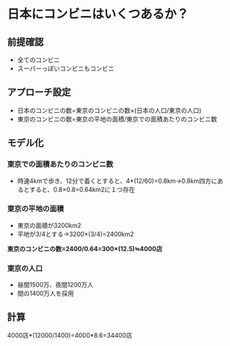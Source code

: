# 日本にコンビニはいくつあるか？
## 前提確認
- 全てのコンビニ
- スーパーっぽいコンビニもコンビニ
## アプローチ設定
- 日本のコンビニの数=東京のコンビニの数×(日本の人口/東京の人口)
- 東京のコンビニの数=東京の平地の面積/東京での面積あたりのコンビニ数
## モデル化
### 東京での面積あたりのコンビニ数
- 時速4kmで歩き、12分で着くとすると、4*(12/60)=0.8km→0.8km四方にあるとすると、0.8×0.8=0.64km2に１つ存在
### 東京の平地の面積
- 東京の面積が3200km2
- 平地が3/4とする→3200×(3/4)=2400km2  

**東京のコンビニの数=2400/0.64=300×(12.5)≒4000店**
### 東京の人口
- 昼間1500万、夜間1200万人
- 間の1400万人を採用
## 計算
4000店*(12000/1400)=4000*8.6=34400店



